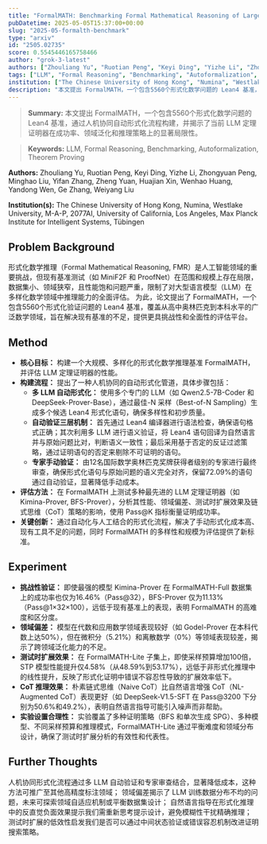 ```yaml
---
title: "FormalMATH: Benchmarking Formal Mathematical Reasoning of Large Language Models"
pubDatetime: 2025-05-05T15:37:00+00:00
slug: "2025-05-formalth-benchmark"
type: "arxiv"
id: "2505.02735"
score: 0.5545446165758466
author: "grok-3-latest"
authors: ["Zhouliang Yu", "Ruotian Peng", "Keyi Ding", "Yizhe Li", "Zhongyuan Peng", "Minghao Liu", "Yifan Zhang", "Zheng Yuan", "Huajian Xin", "Wenhao Huang", "Yandong Wen", "Ge Zhang", "Weiyang Liu"]
tags: ["LLM", "Formal Reasoning", "Benchmarking", "Autoformalization", "Theorem Proving"]
institution: ["The Chinese University of Hong Kong", "Numina", "Westlake University", "M-A-P", "2077AI", "University of California, Los Angeles", "Max Planck Institute for Intelligent Systems, Tübingen"]
description: "本文提出 FormalMATH，一个包含5560个形式化数学问题的 Lean4 基准，通过人机协同自动形式化流程构建，并揭示了当前 LLM 定理证明器在成功率、领域泛化和推理策略上的显著局限性。"
---
```


> **Summary:** 本文提出 FormalMATH，一个包含5560个形式化数学问题的 Lean4 基准，通过人机协同自动形式化流程构建，并揭示了当前 LLM 定理证明器在成功率、领域泛化和推理策略上的显著局限性。 

> **Keywords:** LLM, Formal Reasoning, Benchmarking, Autoformalization, Theorem Proving

**Authors:** Zhouliang Yu, Ruotian Peng, Keyi Ding, Yizhe Li, Zhongyuan Peng, Minghao Liu, Yifan Zhang, Zheng Yuan, Huajian Xin, Wenhao Huang, Yandong Wen, Ge Zhang, Weiyang Liu

**Institution(s):** The Chinese University of Hong Kong, Numina, Westlake University, M-A-P, 2077AI, University of California, Los Angeles, Max Planck Institute for Intelligent Systems, Tübingen


## Problem Background

形式化数学推理（Formal Mathematical Reasoning, FMR）是人工智能领域的重要挑战，但现有基准测试（如 MiniF2F 和 ProofNet）在范围和规模上存在局限，数据集小、领域狭窄，且性能饱和问题严重，限制了对大型语言模型（LLM）在多样化数学领域中推理能力的全面评估。
为此，论文提出了 FormalMATH，一个包含5560个形式化验证问题的 Lean4 基准，覆盖从高中奥林匹克到本科水平的广泛数学领域，旨在解决现有基准的不足，提供更具挑战性和全面性的评估平台。

## Method

*   **核心目标：** 构建一个大规模、多样化的形式化数学推理基准 FormalMATH，并评估 LLM 定理证明器的性能。
*   **构建流程：** 提出了一种人机协同的自动形式化管道，具体步骤包括：
    *   **多 LLM 自动形式化：** 使用多个专门的 LLM（如 Qwen2.5-7B-Coder 和 DeepSeek-Prover-Base），通过最佳-N 采样（Best-of-N Sampling）生成多个候选 Lean4 形式化语句，确保多样性和初步质量。
    *   **自动验证三层机制：** 首先通过 Lean4 编译器进行语法检查，确保语句格式正确；其次利用多 LLM 进行语义验证，将 Lean4 语句回译为自然语言并与原始问题比对，判断语义一致性；最后采用基于否定的反证过滤策略，通过证明语句的否定来剔除不可证明的语句。
    *   **专家手动验证：** 由12名国际数学奥林匹克奖牌获得者级别的专家进行最终审查，确保形式化语句与原始问题的语义完全对齐，保留72.09%的语句通过自动验证，显著降低手动成本。
*   **评估方法：** 在 FormalMATH 上测试多种最先进的 LLM 定理证明器（如 Kimina-Prover, BFS-Prover），分析其性能、领域偏差、测试时扩展效果及链式思维（CoT）策略的影响，使用 Pass@K 指标衡量证明成功率。
*   **关键创新：** 通过自动化与人工结合的形式化流程，解决了手动形式化成本高、现有工具不足的问题，同时 FormalMATH 的多样性和规模为评估提供了新标准。

## Experiment

*   **挑战性验证：** 即使最强的模型 Kimina-Prover 在 FormalMATH-Full 数据集上的成功率也仅为16.46%（Pass@32），BFS-Prover 仅为11.13%（Pass@1×32×100），远低于现有基准上的表现，表明 FormalMATH 的高难度和区分度。
*   **领域偏差：** 模型在代数和应用数学领域表现较好（如 Godel-Prover 在本科代数上达50%），但在微积分（5.21%）和离散数学（0%）等领域表现较差，揭示了跨领域泛化能力的不足。
*   **测试时扩展效果：** 在 FormalMATH-Lite 子集上，即使采样预算增加100倍，STP 模型性能提升仅4.58%（从48.59%到53.17%），远低于非形式化推理中的线性提升，反映了形式化证明中错误不容忍性导致的扩展效率低下。
*   **CoT 推理效果：** 朴素链式思维（Naive CoT）比自然语言增强 CoT（NL-Augmented CoT）表现更好（如 DeepSeek-V1.5-SFT 在 Pass@3200 下分别为50.6%和49.2%），表明自然语言指导可能引入噪声而非帮助。
*   **实验设置合理性：** 实验覆盖了多种证明策略（BFS 和单次生成 SPG）、多种模型、不同采样预算和推理模式，FormalMATH-Lite 通过平衡难度和领域分布设计，确保了测试时扩展分析的有效性和代表性。

## Further Thoughts

人机协同形式化流程通过多 LLM 自动验证和专家审查结合，显著降低成本，这种方法可推广至其他高精度标注领域；
领域偏差揭示了 LLM 训练数据分布不均的问题，未来可探索领域自适应机制或平衡数据集设计；
自然语言指导在形式化推理中的反直觉负面效果提示我们需重新思考提示设计，避免模糊性干扰精确推理；
测试时扩展的低效性启发我们是否可以通过中间状态验证或错误容忍机制改进证明搜索策略。